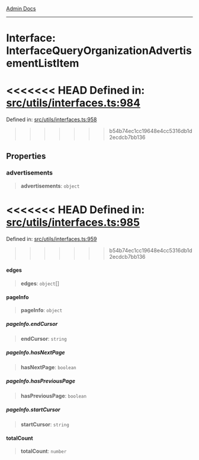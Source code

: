 [Admin Docs](/)

***

# Interface: InterfaceQueryOrganizationAdvertisementListItem

<<<<<<< HEAD
Defined in: [src/utils/interfaces.ts:984](https://github.com/PalisadoesFoundation/talawa-admin/blob/main/src/utils/interfaces.ts#L984)
=======
Defined in: [src/utils/interfaces.ts:958](https://github.com/PalisadoesFoundation/talawa-admin/blob/main/src/utils/interfaces.ts#L958)
>>>>>>> b54b74ec1cc19648e4cc5316db1d2ecdcb7bb136

## Properties

### advertisements

> **advertisements**: `object`

<<<<<<< HEAD
Defined in: [src/utils/interfaces.ts:985](https://github.com/PalisadoesFoundation/talawa-admin/blob/main/src/utils/interfaces.ts#L985)
=======
Defined in: [src/utils/interfaces.ts:959](https://github.com/PalisadoesFoundation/talawa-admin/blob/main/src/utils/interfaces.ts#L959)
>>>>>>> b54b74ec1cc19648e4cc5316db1d2ecdcb7bb136

#### edges

> **edges**: `object`[]

#### pageInfo

> **pageInfo**: `object`

##### pageInfo.endCursor

> **endCursor**: `string`

##### pageInfo.hasNextPage

> **hasNextPage**: `boolean`

##### pageInfo.hasPreviousPage

> **hasPreviousPage**: `boolean`

##### pageInfo.startCursor

> **startCursor**: `string`

#### totalCount

> **totalCount**: `number`
